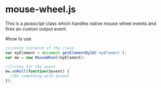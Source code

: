 # mouse-wheel.js
This is a javascript class which handles native mouse wheel events and fires an custom output event.

#how to use

```js
//create instance of the class
var myElement = document.getElementById('myElement');
var mw = new MouseWheel(myElement);

//listen for the event
mw.onRoll(function($event) {
  //Do something with $event
});
```
